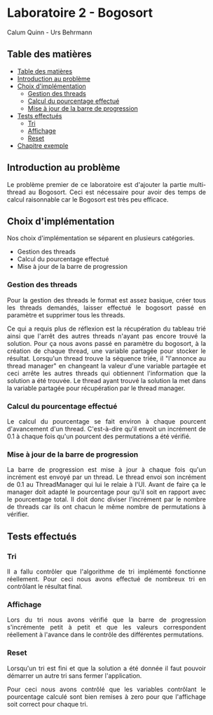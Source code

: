 <div align="justify" style="margin-right:25px;margin-left:25px">

# Laboratoire 2 - Bogosort <!-- omit from toc -->

Calum Quinn - Urs Behrmann

## Table des matières

- [Table des matières](#table-des-matières)
- [Introduction au problème](#introduction-au-problème)
- [Choix d'implémentation](#choix-dimplémentation)
	- [Gestion des threads](#gestion-des-threads)
	- [Calcul du pourcentage effectué](#calcul-du-pourcentage-effectué)
	- [Mise à jour de la barre de progression](#mise-à-jour-de-la-barre-de-progression)
- [Tests effectués](#tests-effectués)
	- [Tri](#tri)
	- [Affichage](#affichage)
	- [Reset](#reset)
- [Chapitre exemple](#chapitre-exemple)

## Introduction au problème

Le problème premier de ce laboratoire est d'ajouter la partie multi-thread au Bogosort.
Ceci est nécessaire pour avoir des temps de calcul raisonnable car le Bogosort est très peu efficace.


## Choix d'implémentation

Nos choix d'implémentation se séparent en plusieurs catégories.
- Gestion des threads
- Calcul du pourcentage effectué
- Mise à jour de la barre de progression

### Gestion des threads

Pour la gestion des threads le format est assez basique, créer tous les threads demandés, laisser effectué le bogosort passé en paramètre et supprimer tous les threads.

Ce qui a requis plus de réflexion est la récupération du tableau trié ainsi que l'arrêt des autres threads n'ayant pas encore trouvé la solution.
Pour ça nous avons passé en paramètre du bogosort, à la création de chaque thread, une variable partagée pour stocker le résultat.
Lorsqu'un thread trouve la séquence triée, il "l'annonce au thread manager" en changeant la valeur d'une variable partagée et ceci arrête les autres threads qui obtiennent l'information que la solution a été trouvée.
Le thread ayant trouvé la solution la met dans la variable partagée pour récupération par le thread manager.

### Calcul du pourcentage effectué

Le calcul du pourcentage se fait environ à chaque pourcent d'avancement d'un thread. C'est-à-dire qu'il envoit un incrément de 0.1 à chaque fois qu'un pourcent des permutations a été vérifié.


### Mise à jour de la barre de progression

La barre de progression est mise à jour à chaque fois qu'un incrément est envoyé par un thread. Le thread envoi son incrément de 0.1 au ThreadManager qui lui le relaie à l'UI.
Avant de faire ça le manager doit adapté le pourcentage pour qu'il soit en rapport avec le pourcentage total. Il doit donc diviser l'incrément par le nombre de threads car ils ont chacun le même nombre de permutations à vérifier.


## Tests effectués

### Tri

Il a fallu contrôler que l'algorithme de tri implémenté fonctionne réellement.
Pour ceci nous avons effectué de nombreux tri en contrôlant le résultat final.

### Affichage

Lors du tri nous avons vérifié que la barre de progression s'incrémente petit à petit et que les valeurs correspondent réellement à l'avance dans le contrôle des différentes permutations.

### Reset

Lorsqu'un tri est fini et que la solution a été donnée il faut pouvoir démarrer un autre tri sans fermer l'application.

Pour ceci nous avons contrôlé que les variables contrôlant le pourcentage calculé sont bien remises à zero pour que l'affichage soit correct pour chaque tri.

</div>